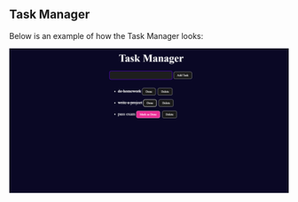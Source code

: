 
## Task Manager

Below is an example of how the Task Manager looks:


![ Preview](image-preview/task-manager.png)
